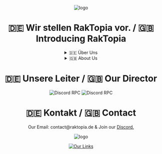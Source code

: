 <p align="center">
  <img alt="logo" src="https://github.com/Raktopia/raktopia.de/assets/41999358/b906e9c1-5cec-49c0-9430-88bb331c5d7e" />
</p>

<div align="center">
  <h1>🇩🇪 Wir stellen RakTopia vor. / 🇬🇧 Introducing RakTopia</h1>
</div>

<div align="center">
<details>
<summary>🇩🇪 Über Uns </summary>
Wir sind RakTopia Ein Minecraft Server und freuen uns den Server euch vorstellen zu dürfen bei dem Server wird viel Arbeit reingeflossen.
  Wir wollen für euch coole Minigames Anbieten die es so auf servern selten gibt.
  Wir haben eine eigende Website wo man eventuell auch mal <a class="primary-btn" href="https://raktopia.de">Vorbei schauen</a> könnte.
  Wenn du uns helfen möchtest kannst du es tun denn wir suchen momentan noch Builder, Supporter, Mods und vielleicht auch Developer.
</details>
</div>

<div align="center">
<details>
<summary>🇬🇧 About Us </summary>
We are RakTopia A Minecraft Server and are happy to introduce the server to you. A lot of work goes into the server.
  We want to offer you cool minigames that are rarely found on servers.
  We have our own website where you might <a class="primary-btn" href="https://raktopia.de">have a look</a>.
  If you want to help us you can do it because we are currently looking for builders, supporters, mods and maybe developers.
</details>
</div>

<div align="center">
  <h1>🇩🇪 Unsere Leiter / 🇬🇧 Our Director</h1>
</div>

<p align="center">
<img alt="Discord RPC" src="https://camo.githubusercontent.com/1af9dbd6297166063610269fc0e0d0848fd54b800f83bc2ca8349bd56ffc6a1d/68747470733a2f2f6c616e796172642e636e7261642e6465762f6170692f343638313030383937383630343835313230" data-canonical-src="https://lanyard.cnrad.dev/api/468100897860485120" style="max-width: 100%;">

<img alt="Discord RPC" src="https://camo.githubusercontent.com/a9d38c67ad54a50cadca822c20889e7812e4d69584b8e52aee61b3e4c8c858ba/68747470733a2f2f6c616e796172642e636e7261642e6465762f6170692f383039343430313331313836353536393538" data-canonical-src="https://lanyard.cnrad.dev/api/809440131186556958" style="max-width: 100%;">
<p align="center">
  
<div align="center">
  <h1>🇩🇪 Kontakt / 🇬🇧 Contact</h1>
</div>


<div align="center">
  Our Email: contact@raktopia.de
& Join our <a class="primary-btn" href="https://dsc.gg/raktopia">Discord.</a>
</div>

<p align="center">
  <img alt="logo" src="https://github.com/Raktopia/raktopia.de/assets/90984212/83dfe56e-dcb7-4296-ad9c-30923b076980" />
<p align="center">

<div align="center">
  <a href="https://linktr.ee/raktopia" target="_blank" onmouseover="zoomIn(this)" onmouseout="zoomOut(this)">
    <img src="https://www.transparentpng.com/thumb/click-here-button/ABRPtf-click-here-button-photos.png" alt="Our Links">
  </a>
</div>








